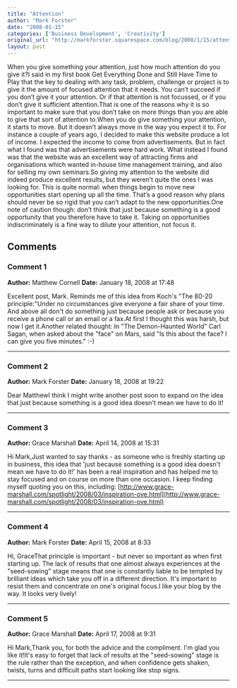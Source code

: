 ```yaml
---
title: "Attention"
author: "Mark Forster"
date: "2008-01-15"
categories: ['Business Development', 'Creativity']
original_url: "http://markforster.squarespace.com/blog/2008/1/15/attention.html"
layout: post
---
```


When you give something your attention, just how much attention do you give it?I said in my first book Get Everything Done and Still Have Time to Play that the key to dealing with any task, problem, challenge or project is to give it the amount of focused attention that it needs. You can’t succeed if you don’t give it your attention. Or if that attention is not focussed, or if you don’t give it sufficient attention.That is one of the reasons why it is so important to make sure that you don’t take on more things than you are able to give that sort of attention to.When you do give something your attention, it starts to move. But it doesn’t always move in the way you expect it to. For instance a couple of years ago, I decided to make this website produce a lot of income. I expected the income to come from advertisements. But in fact what I found was that advertisements were hard work. What instead I found was that the website was an excellent way of attracting firms and organisations which wanted in-house time management training, and also for selling my own seminars.So giving my attention to the website did indeed produce excellent results, but they weren’t quite the ones I was looking for. This is quite normal: when things begin to move new opportunities start opening up all the time. That’s a good reason why plans should never be so rigid that you can’t adapt to the new opportunities.One note of caution though: don’t think that just because something is a good opportunity that you therefore have to take it. Taking on opportunities indiscriminately is a fine way to dilute your attention, not focus it.

## Comments

### Comment 1
**Author:** Matthew Cornell
**Date:** January 18, 2008 at 17:48

Excellent post, Mark. Reminds me of this idea from Koch's "The 80-20 principle:"Under no circumstances give everyone a fair share of your time. And above all don't do something just because people ask or because you receive a phone call or an email or a fax.At first I thought this was harsh, but now I get it.Another related thought: In "The Demon-Haunted World" Carl Sagan, when asked about the "face" on Mars, said "Is this about the face? I can give you five minutes." :-)

---

### Comment 2
**Author:** Mark Forster
**Date:** January 18, 2008 at 19:22

Dear MatthewI think I might write another post soon to expand on the idea that just because something is a good idea doesn't mean we have to do it!

---

### Comment 3
**Author:** Grace Marshall
**Date:** April 14, 2008 at 15:31

Hi Mark,Just wanted to say thanks - as someone who is freshly starting up in business, this idea that 'just because something is a good idea doesn't mean we have to do it!' has been a real inspiration and has helped me to stay focused and on course on more than one occasion. I keep finding myself quoting you on this, including: [http://www.grace-marshall.com/spotlight/2008/03/inspiration-ove.html](http://www.grace-marshall.com/spotlight/2008/03/inspiration-ove.html)

---

### Comment 4
**Author:** Mark Forster
**Date:** April 15, 2008 at 8:33

Hi, GraceThat principle is important - but never so important as when first starting up. The lack of results that one almost always experiences at the "seed-sowing" stage means that one is constantly liable to be tempted by brilliant ideas which take you off in a different direction. It's important to resist them and concentrate on one's original focus.I like your blog by the way. It looks very lively!

---

### Comment 5
**Author:** Grace Marshall
**Date:** April 17, 2008 at 9:31

Hi Mark,Thank you, for both the advice and the compliment. I'm glad you like it!It's easy to forget that lack of results at the "seed-sowing" stage is the rule rather than the exception, and when confidence gets shaken, twists, turns and difficult paths start looking like stop signs.

---
